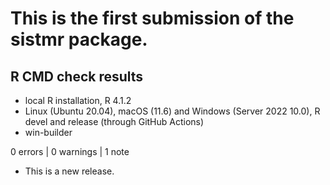 # This is the first submission of the sistmr package.

## R CMD check results

  * local R installation, R 4.1.2
  * Linux (Ubuntu 20.04), macOS (11.6) and Windows (Server 2022 10.0), R devel and release (through GitHub Actions)
  * win-builder

0 errors | 0 warnings | 1 note

* This is a new release.
